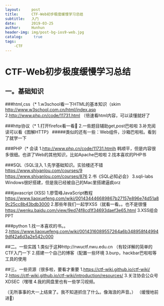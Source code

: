 ```yaml
---
layout:     post
title:      CTF-Web初步极度缓慢学习总结
subtitle:   入门
date:       2019-03-25
author:     Hunhun
header-img: img/post-bg-ios9-web.jpg
catalog: 	 true
tags:
    -CTF
---
```

# CTF-Web初步极度缓慢学习总结
## 一。基础知识
###html,css（*
1.w3school看一下HTML的基本知识（skim
http://www.w3school.com.cn/html/index.asp
2.http://www.php.cn/code/11731.html
（倍速看html内容，可以读懂就好了

###http协议（*
1.打开firefox看一看👀
2.一些题目辅助get,post巴啦啦
3.补充阅读可以看《图解HTTP》
#####类似的还有一些：Web组件，沙箱巴啦啦。看到了就学一下


###PHP（* 会读
1.http://www.php.cn/code/11731.htmlh 韩顺平，但是内容很多很细。也讲了Web的其他知识，比如Apache巴啦啦
2.找本喜欢的PHP书

###SQL（SQL注入
1.先学基础知识。实验楼还不错
https://www.shiyanlou.com/courses/9
https://www.shiyanlou.com/courses/876
2.书《SQL必知必会》
3.sqli-labs 
Windows很好搭建，但是我已经被自己的Mac里搭建逼疯orz


###javascript
(XSS)
1.廖雪峰JavaScript教程
https://www.liaoxuefeng.com/wiki/001434446689867b27157e896e74d51a89c25cc8b43bdb3000
2.那些年我们一起学XSS（就看一看。。也不是很懂
https://wenku.baidu.com/view/9ed74f8cd1f34693daef3e65.html
3.XSS组会PPT

###python
1.找一本喜欢的书。。
2.https://www.liaoxuefeng.com/wiki/0014316089557264a6b348958f449949df42a6d3a2e542c000



##二。一些实践
1.类似于这种http://nwuctf.nwu.edu.cn 
（有较详解的简单的CTF入门一下
2.搭建一个自己的博客（配置一些环境
3.burp，hackbar巴啦啦等工具的使用

##三。一些资源（很多啦，要看才重要
1.https://ctf-wiki.github.io/ctf-wiki/
2.https://ctf-wiki.github.io/ctf-wiki/introduction/resources/
3.关注协会公众号XDSEC（嘿嘿
4.我的网盘里也有一些学习视频。

（无所事事的大一上结束了。我不知道抓住了什么。像海浪的声音。）
（缓慢地前进👀）
